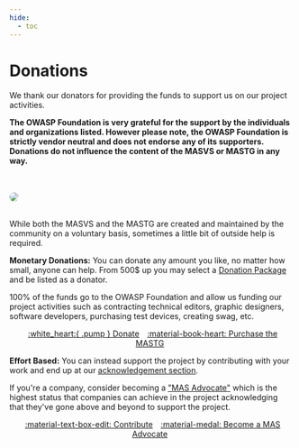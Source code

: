 ```yaml
---
hide:
  - toc
---
```


# Donations

We thank our donators for providing the funds to support us on our project activities.

**The OWASP Foundation is very grateful for the support by the individuals and organizations listed. However please note, the OWASP Foundation is strictly vendor neutral and does not endorse any of its supporters. Donations do not influence the content of the MASVS or MASTG in any way.**

<br><br>
<img style="border-radius: 15px;" src="https://raw.githubusercontent.com/OWASP/owasp-mastg/master/Document/Images/Donators/donators.png"/>
<br><br>

While both the MASVS and the MASTG are created and maintained by the community on a voluntary basis, sometimes a little bit of outside help is required.

**Monetary Donations:** You can donate any amount you like, no matter how small, anyone can help. From 500$ up you may select a [Donation Package](donate/packages.md) and be listed as a donator.

100% of the funds go to the OWASP Foundation and allow us funding our project activities such as contracting technical editors, graphic designers, software developers, purchasing test devices, creating swag, etc.

<center>
<a href="https://owasp.org/donate/?reponame=www-project-mobile-app-security&title=OWASP+Mobile+Application+Security" class="md-button md-button--primary" style="margin: 5px;">:white_heart:{ .pump } Donate</a>
<a href="https://leanpub.com/owasp-mastg" class="md-button md-button--primary" style="margin: 5px;">:material-book-heart: Purchase the MASTG</a>
</center>

**Effort Based:** You can instead support the project by contributing with your work and end up at our [acknowledgement section](MASTG/Intro/0x02c-Acknowledgements.md "MASTG acknowledgements").

If you're a company, consider becoming a ["MAS Advocate"](MASTG/Intro/0x02c-Acknowledgements.md#our-mas-advocates) which is the highest status that companies can achieve in the project acknowledging that they've gone above and beyond to support the project.

<center>
<a href="../contributing/" class="md-button md-button--primary" style="margin: 5px;">:material-text-box-edit: Contribute</a>
<a href="https://mas.owasp.org/#mas-advocates" class="md-button md-button--primary" style="margin: 5px;">:material-medal: Become a MAS Advocate</a>
</center>
